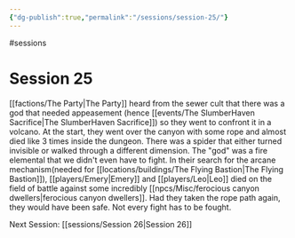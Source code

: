 ```yaml
---
{"dg-publish":true,"permalink":"/sessions/session-25/"}
---
```


#sessions 
# Session 25

[[factions/The Party\|The Party]] heard from the sewer cult that there was a god that needed appeasement (hence [[events/The SlumberHaven Sacrifice\|The SlumberHaven Sacrifice]]) so they went to confront it in a volcano. 
At the start, they went over the canyon with some rope and almost died like 3 times inside the dungeon. There was a spider that either turned invisible or walked through a different dimension. 
The "god" was a fire elemental that we didn't even have to fight.
In their search for the arcane mechanism(needed for [[locations/buildings/The Flying Bastion\|The Flying Bastion]]), [[players/Emery\|Emery]] and [[players/Leo\|Leo]] died on the field of battle against some incredibly [[npcs/Misc/ferocious canyon dwellers\|ferocious canyon dwellers]].
Had they taken the rope path again, they would have been safe. Not every fight has to be fought.

Next Session: [[sessions/Session 26\|Session 26]]
